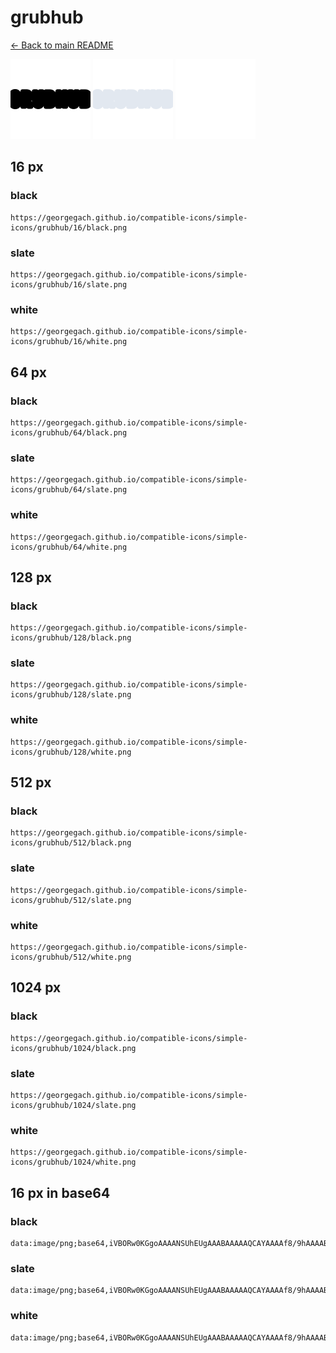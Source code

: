 # grubhub

[← Back to main README](../../README.md)


<img src="./128/black.png" width="128" alt="grubhub black icon" />
<img src="./128/slate.png" width="128" alt="grubhub slate icon" />
<img src="./128/white.png" width="128" alt="grubhub white icon" />

## 16 px

### black
```
https://georgegach.github.io/compatible-icons/simple-icons/grubhub/16/black.png
```

### slate
```
https://georgegach.github.io/compatible-icons/simple-icons/grubhub/16/slate.png
```

### white
```
https://georgegach.github.io/compatible-icons/simple-icons/grubhub/16/white.png
```

## 64 px

### black
```
https://georgegach.github.io/compatible-icons/simple-icons/grubhub/64/black.png
```

### slate
```
https://georgegach.github.io/compatible-icons/simple-icons/grubhub/64/slate.png
```

### white
```
https://georgegach.github.io/compatible-icons/simple-icons/grubhub/64/white.png
```

## 128 px

### black
```
https://georgegach.github.io/compatible-icons/simple-icons/grubhub/128/black.png
```

### slate
```
https://georgegach.github.io/compatible-icons/simple-icons/grubhub/128/slate.png
```

### white
```
https://georgegach.github.io/compatible-icons/simple-icons/grubhub/128/white.png
```

## 512 px

### black
```
https://georgegach.github.io/compatible-icons/simple-icons/grubhub/512/black.png
```

### slate
```
https://georgegach.github.io/compatible-icons/simple-icons/grubhub/512/slate.png
```

### white
```
https://georgegach.github.io/compatible-icons/simple-icons/grubhub/512/white.png
```

## 1024 px

### black
```
https://georgegach.github.io/compatible-icons/simple-icons/grubhub/1024/black.png
```

### slate
```
https://georgegach.github.io/compatible-icons/simple-icons/grubhub/1024/slate.png
```

### white
```
https://georgegach.github.io/compatible-icons/simple-icons/grubhub/1024/white.png
```

## 16 px in base64

### black
```
data:image/png;base64,iVBORw0KGgoAAAANSUhEUgAAABAAAAAQCAYAAAAf8/9hAAAABmJLR0QA/wD/AP+gvaeTAAAAeklEQVQ4je3NMQ/BYACE4adVkTQhIjaj3dj4/z+A2WKrkJBYBEE/y0ekWFn6Tpe7yx0N/yfBDnv0kWKFHloYYIERjtG7oYMuygTVy9gF7dpJiNknQloLM1yjrt77z8Hw0Bk2OCHHGVuMMcMUSwxxQIkJ5iiw/nLS8FPu1tcZvwBGookAAAAASUVORK5CYII=
```

### slate
```
data:image/png;base64,iVBORw0KGgoAAAANSUhEUgAAABAAAAAQCAYAAAAf8/9hAAAABmJLR0QA/wD/AP+gvaeTAAAAnklEQVQ4je3QP0uCARSF8edcjSBIQtoa2xul7/8BdHZxEPwHBe8iJuX7NLyEGG0KLf6mC+dyLly4+n+Zr5p3YxPyAJS6pBggvVBDaKeYJ8od0jMcyroV7sVF5uum/SmDfII3v47YZX+yTkP7wJcK0BV383FDVQRIsA/ZiB+RuxT7Vt6q8oyOpV4Ns8ijsE1cVPJimGBGra7PeuDVhXwDwaBLLM38Sq8AAAAASUVORK5CYII=
```

### white
```
data:image/png;base64,iVBORw0KGgoAAAANSUhEUgAAABAAAAAQCAYAAAAf8/9hAAAABmJLR0QA/wD/AP+gvaeTAAAAfElEQVQ4je3NMQ/BABiE4adVkUiIiM1oN4r//wOYLbYKCYlFEPSztIZiZek7Xe4udzT8nyQiDjhigBQb9NHCECuMcS69BzroIU8ioqjGcEO7dhJl9olIa2GGe6mL9/5rMCqdYYcLurhijwkWmGONEU7IMcUSM2y/nDT8lCc2Sx+5t6/EUAAAAABJRU5ErkJggg==
```

